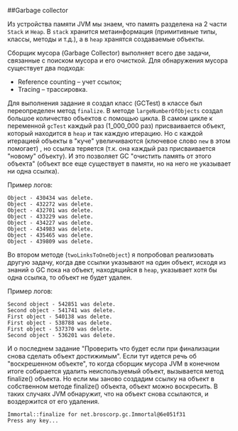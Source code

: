 ##Garbage collector

Из устройства памяти JVM мы знаем, что память разделена на 2 части ```Stack``` и ```Heap```. В ```stack``` хранится 
метаинформация (примитивные типы, классы, методы и т.д.), а в ```heap``` хранятся создаваемые объекты.

Сборщик мусора (Garbage Collector) выполняет всего две задачи, связанные с поиском мусора и его очисткой. 
Для обнаружения мусора существует два подхода:
* Reference counting – учет ссылок;
* Tracing – трассировка.

Для выполнения задание я создал класс (GCTest) в классе был переопределен метод ```finalize```. В методе ```largeNumberOfObjects``` 
создал большое количество объектов с помощью цикла. В самом цикле к переменной ``gcTest`` каждый раз (1_000_000 раз) присваивается объект,
который находится в ``heap`` и так каждую итерацию. Но с каждой итерацией объекты в "куче" увеличиваются (ключевое слово ``new`` в этом помогает)
 , но ссылка теряется (т.к. она каждый раз присваивается "новому" объекту). И это позволяет GC "очистить память от этого объекта" (объект все еще существует в памяти, но на него не указывает ни одна ссылка).

Пример логов:
```
Object - 430434 was delete.
Object - 432272 was delete.
Object - 432701 was delete.
Object - 433229 was delete.
Object - 434227 was delete.
Object - 434983 was delete.
Object - 435465 was delete.
Object - 439809 was delete.
```

Во втором методе (```twoLinksToOneObject```) я попробовал реализовать другую задачу, когда две ссылки указывают на один объект,
исходя из знаний о GC пока на объект, находящийся в ```heap```, указывает хотя бы одна ссылка, то объект не будет удален.

Пример логов:
```
Second object - 542851 was delete.
Second object - 541741 was delete.
First object - 540138 was delete.
First object - 538788 was delete.
First object - 537370 was delete.
Second object - 536201 was delete.
```

И о последнем задание "Проверить что будет если при финализации снова сделать объект достижимым".
Если тут идется речь об "воскрешенном объекте", то когда сборщик мусора JVM в конечном итоге собирается удалить неиспользуемый 
объект, вызывается метод finalize() объекта. Но если мы заново создадим ссылку на объект в собственном методе finalize() 
объекта, объект можно воскресить. В таких случаях JVM обнаружит, что на объект снова ссылаются, и воздержится от его удаления. 
```
Immortal::finalize for net.broscorp.gc.Immortal@6e051f31
Press any key...
```